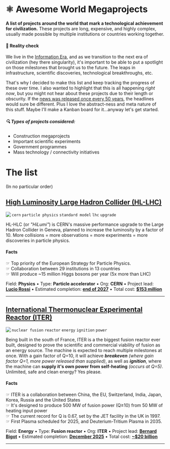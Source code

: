 # ⚛ Awesome World Megaprojects

**A list of projects around the world that mark a technological achievement for civilization.** These projects are long, expensive, and highly complex, usually made possible by multiple institutions or countries working together. 

#### 🧠 Reality check
We live in the [Information Era](https://civilization.fandom.com/wiki/Information_Era_(Civ6)), and as we transition to the next era of civilization (hey there singularity), it's important to be able to put a spotlight on those milestones that brought us to the future. The leaps in infrastructure, scientific discoveries, technological breakthroughs, etc. 

That's why I decided to make this list and keep tracking the progress of these over time. I also wanted to highlight that this is all happening _right now_, but you might not hear about these projects due to their length or obscurity. If the [news was released once every 50 years](https://www.npr.org/sections/money/2017/12/29/574666409/the-50-year-newspaper), the headlines would sure be different. Plus I love the abstract-ness and meta nature of this stuff. Maybe I'll make a Kanban board for it...anyway let's get started. 

##### 🔍 Types of projects considered: 
- Construction megaprojects
- Important scientific experiments
- Government programmes
- Mass technology / connectivity initiatives


# The list
(In no particular order)

## [High Luminosity Large Hadron Collider (HL-LHC)](https://home.cern/science/accelerators/high-luminosity-lhc)

<img align="left" src="https://img.shields.io/badge/status-Civil_engineering_works-brightgreen?style=flat-square&color=6F82EB"/>

`cern` `particle physics` `standard model` `lhc` `upgrade`
 
HL-HLC (or _"HiLumi"_) is CERN's massive performance upgrade to the Large Hadron Collider in Geneva, planned to increase the luminosity by a factor of 10. More collisions = more observations = more experiments = more discoveries in particle physics. 

#### Facts
☞ Top priority of the European Strategy for Particle Physics. </br>
☞ Collaboration between 29 institutions in 13 countries </br>
☞ Will produce ~15 million Higgs bosons per year (5x more than LHC) </br>

Field: **Physics** • 
Type: **Particle accelerator** • 
Org: **CERN** •
Project lead: [**Lucio Rossi**](https://home.cern/authors/lucio-rossi) • 
Estimated completion: [**end of 2027**](https://home.cern/news/news/accelerators/new-schedule-lhc-and-its-successor) •
Total cost: [**$153 million**](https://www.nsf.gov/about/budget/fy2021/pdf/34d_fy2021.pdf)

----

## [International Thermonuclear Experimental Reactor (ITER) ]()

<img align="left" src="https://img.shields.io/badge/status-Machine_assembly_in_progress-brightgreen?style=flat-square&color=6F82EB&link=https://www.iter.org/proj/itermilestones"/>

`nuclear fusion` `reactor` `energy` `ignition` `power`
 
Being built in the south of France, ITER is a the biggest fusion reactor ever built, designed to prove the scientific and commercial viability of fusion as an energy source. The machine is expected to reach multiple milestones at once. With a gain factor of Q=10, it will achieve **_breakeven_** _(where gain factor Q=1, more power released than supplied)_, as well as **_ignition_**, where the machine can **supply it's own power from self-heating** _(occurs at Q=5)_. Unlimited, safe and clean energy? Yes please. 

#### Facts
☞ ITER is a collaboration between China, the EU, Switzerland, India, Japan, Korea, Russia and the United States </br>
☞ It's designed to produce 500 MW of fusion power (Q≥10) from 50 MW of heating input power</br>
☞ The current record for Q is 0.67, set by the JET facility in the UK in 1997.</br>
☞ First Plasma scheduled for 2025, and Deuterium-Tritium Plasma in 2035.</br>

Field: **Energy** • 
Type: **Fusion reactor** • 
Org: **ITER** •
Project lead: [**Bernard Bigot**](https://www.iter.org/proj/director-corner) • 
Estimated completion: [**December 2025**](https://www.iter.org/faq#collapsible_7) • 
Total cost: [**~$20 billion**](https://www.iter.org/faq#collapsible_5)

----
